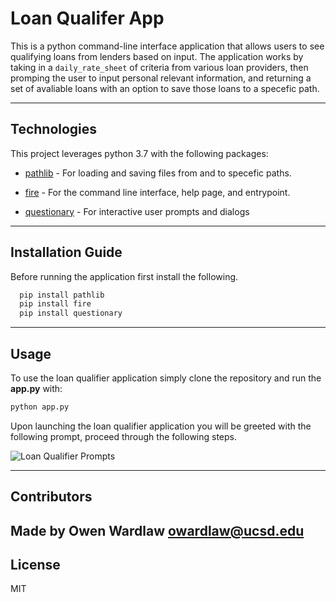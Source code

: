 # Loan Qualifer App

This is a python command-line interface application that allows users to see qualifying loans from lenders based on input. The application works by taking in a `daily_rate_sheet` of criteria from various loan providers, then promping the user to input personal relevant information, and returning a set of avaliable loans with an option to save those loans to a specefic path.

---

## Technologies

This project leverages python 3.7 with the following packages:

* [pathlib](https://github.com/python/cpython/blob/main/Lib/pathlib.py) - For loading and saving files from and to specefic paths.

* [fire](https://github.com/google/python-fire) - For the command line interface, help page, and entrypoint.

* [questionary](https://github.com/tmbo/questionary) - For interactive user prompts and dialogs

---

## Installation Guide

Before running the application first install the following.

```python
  pip install pathlib
  pip install fire
  pip install questionary
```

---

## Usage


To use the loan qualifier application simply clone the repository and run the **app.py** with:

```python
python app.py
```

Upon launching the loan qualifier application you will be greeted with the following prompt, proceed through the following steps.

![Loan Qualifier Prompts](C:\Users\oward\Desktop\FinTech_Workspace\Challanges\Loan-Qualifer-App\Images\usage.JPG)


---

## Contributors

Made by Owen Wardlaw owardlaw@ucsd.edu
---

## License

MIT
